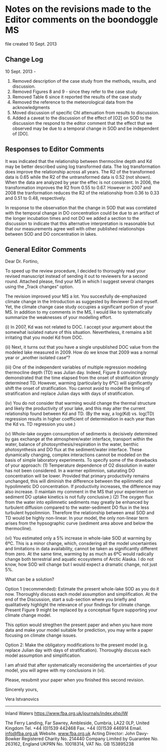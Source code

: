 # Notes on the revisions made to the Editor comments on the boondoggle MS

file created 10 Sept. 2013

## Change Log

10 Sept. 2013 - 
1. Removed description of the case study from the methods, results, and discussion.
2. Removed Figures 8 and 9 - since they refer to the case study
3. Removed Table 6 since it reported the results of the case study
4. Removed the reference to the meteorological data from the acknowledgments
5. Moved discussion of specific Chl attenuation from results to discussion.  
6. Added a caveat to the discussion of the effect of [O2] on SOD to the discussion the respond to the editor comment that the effect that we observed may be due to a temporal change in SOD and be independent of [DO].

## Responses to Editor Comments

It was indicated that the relationship between thermocline depth and Kd may be better described using log transformed data.
The log transformation does improve the relationship across all years.  The R2 of the transformed data is 0.65 while the R2 of the untransformed data is 0.52 (not shown).  When the data are analyzed by year the effec is not consistent.  In 2006, the transformation improves the R2 from 0.55 to 0.67.  However in 2007 and 2008 the tranformation reduces the R2 of the relationship from 0.36 to 0.33 and 0.51 to 0.48, respectively.

In response to the observation that the change in SOD that was correlated with the temporal change in DO concentration could be due to an artifact of the longer incubation times and not DO we added a section to the discussion to indicate that this alternative interpretation is reasonable but that our measurements agree well with other published relationships between SOD and DO concentration in lakes.

## General Editor Comments

Dear Dr. Fortino,

To speed up the review procedure, I decided to thoroughly read your revised
manuscript instead of sending it out to reviewers for a second round.
Attached please, find your MS in which I suggest several changes using the
„Track changes“ option.

The revision improved your MS a lot. You succesfully de-emphasized climate
change in the Introduction as suggested by Reviewer D and myself. Yet, the
climate change case study occupies a significant portion of your MS. In
addition to my comments in the MS, I would like to systematically summarize
the weaknesses of your modelling effort.

(i)     In 2007, Kd was not related to DOC. I accept your argument about the
somewhat isolated nature of this situation. Nevertheless, it remains a bit
irritating that you model Kd from DOC.

(ii)    Next, it turns out that you have a single unpublished DOC value from
the modeled lake measured in 2009. How do we know that 2009 was a normal
year or „another isolated case“?

(iii)   One of the independent variables of multiple regression modeling
thermocline depth (TD) was Julian day. Indeed, Figure 8 convincingly
demonstrated that the time elapsed from the onset of stratification strongly
determined TD. However, warming (particularly by 6ºC) will significantly
shift the onset of stratification. You cannot avoid to model the timing of
stratification and replace Julian days with days of stratification.

(iv)    You do not consider that warming would change the thermal structure
and likely the productivity of your lake, and this may alter the current
relationship found between Kd and TD. (By the way, a log(Kd) vs. log(TD)
regression results in higher coefficient of determination in each year than
the Kd vs. TD regression you use.)

(v)     Whole-lake oxygen consumption of sediments is decisively determined by
gas exchange at the atmosphere/water interface, transport within the water,
balance of photosynthesis/respiration in the water, benthic photosynthesis
and DO flux at the sediment/water interface. These dynamically changing,
complex interactions cannot be modeled on the basis of simple laboratory
experiments. To specify some of the drawbacks of your approach: (1)
Temperature dependence of O2 dissolution in water has not been considered.
In a warmer epilimnion, saturating DO concentration will be lower. Provided
that primary productivity remains unchanged, this will diminish the
difference between the epilimnetic and hypolimnetic DO concentration. If
productivity increases, the difference may also increase. (I maintain my
comment in the MS that your experiment on sediment DO uptake kinetics is not
fully conclusive.) (2) The oxygen flux from the water into epilimnetic
sediments may greatly be enhanced by turbulent diffusion compared to the
water-sediment DO flux in the less turbulent hypolimnion. Therefore the
relationship between areal SOD and TD would be highly non-linear. In your
model, the only non-linear term arises from the hypsographic curve (sediment
area above and below the thermocline).

(vi)    You estimated only a 5% increase in whole-lake SOD at warming by 6ºC.
This is a minor change, which, consdering all the model uncertainties and
limitations in data availability, cannot be taken as significantly different
from zero. At the same time, warming by as much as 6ºC would radically
change both terrestrial and aquatic ecosystems of Arctic Alaska. I do not
know, how SOD will change but I would expect a dramatic change, not just 5%.

What can be a solution?

Option 1 (recommended):
Estimate the present whole-lake SOD as you do it now.
Thoroughly discuss each model assumption and simplification.
At the end of the Discussion, start a sub-section where you briefly and
qualitatively highlight the relevance of your findings for climate change.
Present Figure 9 might be replaced by a conceptual figure supporting your
climate change model.

This option would stregthen the present paper and when you have more data
and make your model suitable for prediction, you may write a paper focusing
on climate change issues.

Option 2:
Make the obligatory modifications to the present model (e.g. replace Julian
day with days of stratification).
Thoroughly discuss each model assumption and simplification.

I am afraid that after systematically reconsidering the uncertainties of
your model, you will agree with my conclusions in (vi).

Please, resubmit your paper when you finished this second revision.

Sincerely yours,

Vera Istvanovics
________________________________________________________________________
Inland Waters
https://www.fba.org.uk/journals/index.php/IW

The Ferry Landing, Far Sawrey, Ambleside, Cumbria, LA22 0LP, United Kingdom
Tel. +44 (0)1539 442468   Fax. +44 (0)1539 446914   Email. info@fba.org.uk
Website. www.fba.org.uk      Acting Director: John Davy-Bowker
Registered Charity No. 214440   Company Limited by Guarantee No. 263162, England  UKPRN No. 10018314, VAT No. GB 153895238
